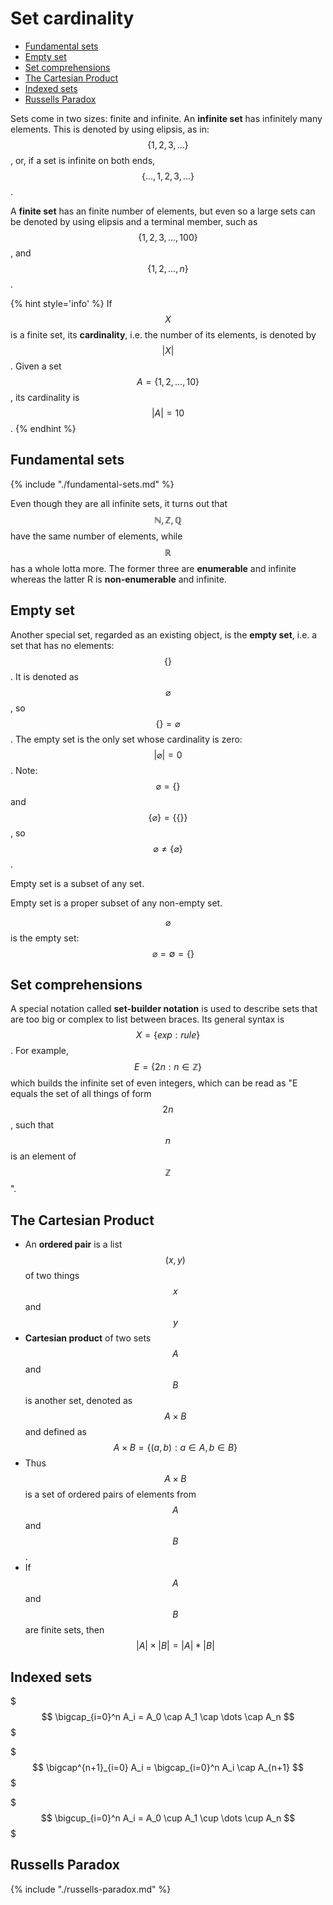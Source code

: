 # Set cardinality

<!-- TOC -->

- [Fundamental sets](#fundamental-sets)
- [Empty set](#empty-set)
- [Set comprehensions](#set-comprehensions)
- [The Cartesian Product](#the-cartesian-product)
- [Indexed sets](#indexed-sets)
- [Russells Paradox](#russells-paradox)

<!-- /TOC -->

Sets come in two sizes: finite and infinite. An __infinite set__ has infinitely many elements. This is denoted by using elipsis, as in: $$\{1,2,3,\dots\}$$, or, if a set is infinite on both ends, $$\{\dots,1,2,3,\dots\}$$.

A __finite set__ has an finite number of elements, but even so a large sets can be denoted by using elipsis and a terminal member, such as $$\{1,2,3, \dots,100\}$$, and $$\{1,2,\dots,n\}$$.


{% hint style='info' %}
If $$X$$ is a finite set, its __cardinality__, i.e. the number of its elements, is denoted by $$|X|$$. Given a set $$A=\{1,2,\dots,10\}$$, its cardinality is $$|A|=10$$.
{% endhint %}


## Fundamental sets

{% include "./fundamental-sets.md" %}
<!-- @import "./fundamental-sets.md" -->


Even though they are all infinite sets, it turns out that $$\mathbb{N}, \mathbb{Z}, \mathbb{Q}$$ have the same number of elements, while $$\mathbb{R}$$ has a whole lotta more. The former three are __enumerable__ and infinite whereas the latter R is __non-enumerable__ and infinite.


## Empty set

Another special set, regarded as an existing object, is the __empty set__, i.e. a set that has no elements: $$\{\}$$. It is denoted as $$\varnothing$$, so $$\{\}=\varnothing$$. The empty set is the only set whose cardinality is zero: $$|\varnothing|=0$$. Note: $$\varnothing=\{\}$$ and $$\{\varnothing\}=\{\{\}\}$$, so $$\varnothing\neq \{\varnothing\} $$.

Empty set is a subset of any set.

Empty set is a proper subset of any non-empty set.

$$\varnothing$$ is the empty set: $$\quad\varnothing = \emptyset = \{\}$$



## Set comprehensions
A special notation called __set-builder notation__ is used to describe sets that are too big or complex to list between braces. Its general syntax is $$X=\{exp:rule\}$$. For example, $$E=\{2n:n\in \mathbb{Z}\}$$ which builds the infinite set of even integers, which can be read as "E equals the set of all things of form $$2n$$, such that $$n$$ is an element of $$\mathbb{Z}$$".


## The Cartesian Product

- An __ordered pair__ is a list $$(x, y)$$ of two things $$x$$ and $$y$$
- __Cartesian product__ of two sets $$A$$ and $$B$$ is another set, denoted as $$A\times{B}$$ and defined as     
$$A\times{B} = \{(a,b) : a\in A, b\in B\}$$
- Thus $$A\times{B}$$ is a set of ordered pairs of elements from $$A$$ and $$B$$.
- If $$A$$ and $$B$$ are finite sets, then $$|A|\times |B| = |A|*|B|$$


## Indexed sets

$$$
\bigcap_{i=0}^n A_i = A_0 \cap A_1 \cap \dots \cap A_n
$$$

$$$
\bigcap^{n+1}_{i=0} A_i = \bigcap_{i=0}^n A_i \cap A_{n+1}
$$$


$$$
\bigcup_{i=0}^n A_i = A_0 \cup A_1 \cup \dots \cup A_n
$$$



## Russells Paradox

{% include "./russells-paradox.md" %}
<!-- @import "./russells-paradox.md" -->
